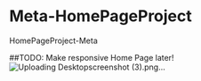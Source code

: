 # Meta-HomePageProject
HomePageProject-Meta

##TODO: Make responsive Home Page later!![Uploading Desktopscreenshot (3).png…]()
